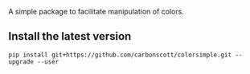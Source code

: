 A simple package to facilitate manipulation of colors.  

## Install the latest version

```
pip install git+https://github.com/carbonscott/colorsimple.git --upgrade --user
```
